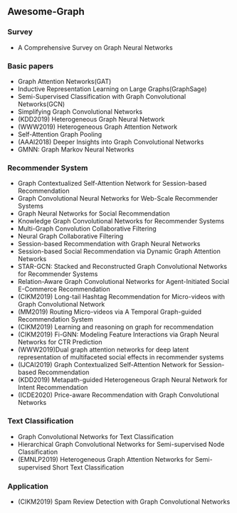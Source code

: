 ## Awesome-Graph

### Survey
- A Comprehensive Survey on Graph Neural Networks

### Basic papers
- Graph Attention Networks(GAT)
- Inductive Representation Learning on Large Graphs(GraphSage)
- Semi-Supervised Classification with Graph Convolutional Networks(GCN)
- Simplifying Graph Convolutional Networks
- (KDD2019) Heterogeneous Graph Neural Network
- (WWW2019) Heterogeneous Graph Attention Network
- Self-Attention Graph Pooling
- (AAAI2018) Deeper Insights into Graph Convolutional Networks
- GMNN: Graph Markov Neural Networks

### Recommender System
- Graph Contextualized Self-Attention Network for Session-based Recommendation
- Graph Convolutional Neural Networks for Web-Scale Recommender Systems
- Graph Neural Networks for Social Recommendation
- Knowledge Graph Convolutional Networks for Recommender Systems
- Multi-Graph Convolution Collaborative Filtering
- Neural Graph Collaborative Filtering
- Session-based Recommendation with Graph Neural Networks
- Session-based Social Recommendation via Dynamic Graph Attention Networks
- STAR-GCN: Stacked and Reconstructed Graph Convolutional Networks for Recommender Systems
- Relation-Aware Graph Convolutional Networks for Agent-Initiated Social E-Commerce Recommendation
- (CIKM2019) Long-tail Hashtag Recommendation for Micro-videos with Graph Convolutional Network
- (MM2019) Routing Micro-videos via A Temporal Graph-guided Recommendation System
- (CIKM2019) Learning and reasoning on graph for recommendation
- (CIKM2019) Fi-GNN: Modeling Feature Interactions via Graph Neural Networks for CTR Prediction
- (WWW2019)Dual graph attention networks for deep latent representation of multifaceted social effects in recommender systems
- (IJCAI2019) Graph Contextualized Self-Attention Network for Session-based Recommendation
- (KDD2019) Metapath-guided Heterogeneous Graph Neural Network for Intent Recommendation
- (ICDE2020) Price-aware Recommendation with Graph Convolutional Networks


### Text Classification
- Graph Convolutional Networks for Text Classification
- Hierarchical Graph Convolutional Networks for Semi-supervised Node Classification
- (EMNLP2019) Heterogeneous Graph Attention Networks for Semi-supervised Short Text Classiﬁcation
### Application
- (CIKM2019) Spam Review Detection with Graph Convolutional Networks






